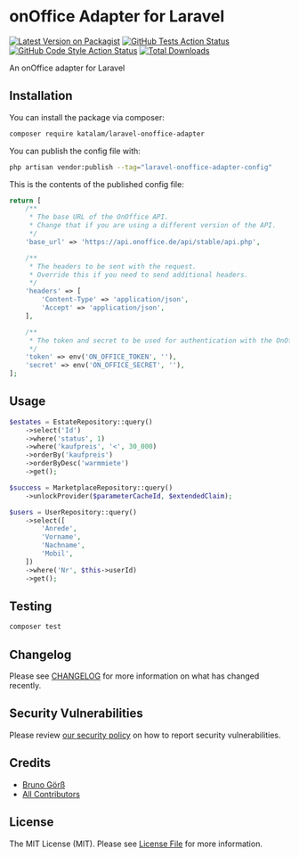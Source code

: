 # onOffice Adapter for Laravel

[![Latest Version on Packagist](https://img.shields.io/packagist/v/katalam/laravel-onoffice-adapter.svg?style=flat-square)](https://packagist.org/packages/katalam/laravel-onoffice-adapter)
[![GitHub Tests Action Status](https://img.shields.io/github/actions/workflow/status/katalam/laravel-onoffice-adapter/run-tests.yml?branch=main&label=tests&style=flat-square)](https://github.com/katalam/laravel-onoffice-adapter/actions?query=workflow%3Arun-tests+branch%3Amain)
[![GitHub Code Style Action Status](https://img.shields.io/github/actions/workflow/status/katalam/laravel-onoffice-adapter/fix-php-code-style-issues.yml?branch=main&label=code%20style&style=flat-square)](https://github.com/katalam/laravel-onoffice-adapter/actions?query=workflow%3A"Fix+PHP+code+style+issues"+branch%3Amain)
[![Total Downloads](https://img.shields.io/packagist/dt/katalam/laravel-onoffice-adapter.svg?style=flat-square)](https://packagist.org/packages/katalam/laravel-onoffice-adapter)

An onOffice adapter for Laravel

## Installation

You can install the package via composer:

```bash
composer require katalam/laravel-onoffice-adapter
```

You can publish the config file with:

```bash
php artisan vendor:publish --tag="laravel-onoffice-adapter-config"
```

This is the contents of the published config file:

```php
return [
    /**
     * The base URL of the OnOffice API.
     * Change that if you are using a different version of the API.
     */
    'base_url' => 'https://api.onoffice.de/api/stable/api.php',

    /**
     * The headers to be sent with the request.
     * Override this if you need to send additional headers.
     */
    'headers' => [
        'Content-Type' => 'application/json',
        'Accept' => 'application/json',
    ],

    /**
     * The token and secret to be used for authentication with the OnOffice API.
     */
    'token' => env('ON_OFFICE_TOKEN', ''),
    'secret' => env('ON_OFFICE_SECRET', ''),
];
```

## Usage

```php
$estates = EstateRepository::query()
    ->select('Id')
    ->where('status', 1)
    ->where('kaufpreis', '<', 30_000)
    ->orderBy('kaufpreis')
    ->orderByDesc('warmmiete')
    ->get();

$success = MarketplaceRepository::query()
    ->unlockProvider($parameterCacheId, $extendedClaim);

$users = UserRepository::query()
    ->select([
        'Anrede',
        'Vorname',
        'Nachname',
        'Mobil',
    ])
    ->where('Nr', $this->userId)
    ->get();
```

## Testing

```bash
composer test
```

## Changelog

Please see [CHANGELOG](CHANGELOG.md) for more information on what has changed recently.

## Security Vulnerabilities

Please review [our security policy](../../security/policy) on how to report security vulnerabilities.

## Credits

- [Bruno Görß](https://github.com/Katalam)
- [All Contributors](../../contributors)

## License

The MIT License (MIT). Please see [License File](LICENSE.md) for more information.
